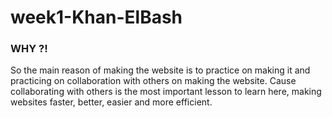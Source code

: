 # week1-Khan-ElBash


### WHY ?!

So the main reason of making the website is to practice on making it and practicing on collaboration with others on making the website. Cause collaborating with others is the most important lesson to learn here, making websites faster, better, easier and more efficient.

